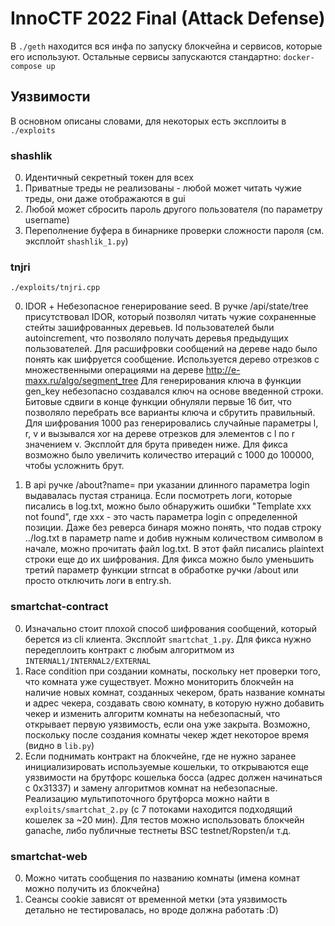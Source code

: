 # InnoCTF 2022 Final (Attack Defense)

В `./geth` находится вся инфа по запуску блокчейна и сервисов, которые его используют. Остальные сервисы запускаются стандартно: `docker-compose up`

## Уязвимости

В основном описаны словами, для некоторых есть эксплоиты в `./exploits`

### shashlik

0) Идентичный секретный токен для всех 
1) Приватные треды не реализованы - любой может читать чужие треды, они даже отображаются в gui
2) Любой может сбросить пароль другого пользователя (по параметру username)
3) Переполнение буфера в бинарнике проверки сложности пароля (см. эксплойт `shashlik_1.py`)

### tnjri

`./exploits/tnjri.cpp`

0) IDOR + Небезопасное генерирование seed. В ручке /api/state/tree присутствовал IDOR, который позволял читать чужие сохраненные стейты зашифрованных деревьев.
Id пользователей были autoincrement, что позволяло получать деревья предыдущих пользователей.
Для расшифровки сообщений на дереве надо было понять как шифруется сообщение. Используется дерево отрезков с множественными операциями на дереве
http://e-maxx.ru/algo/segment_tree
Для генерирования ключа в функции gen_key небезопасно создавался ключ на основе введенной строки.
Битовые сдвиги в конце функции обнуляли первые 16 бит, что позволяло перебрать все варианты ключа и сбрутить правильный.
Для шифрования 1000 раз генерировались случайные параметры l, r, v и вызывался xor на дереве отрезков для элементов с l по r значением v.
Эксплойт для брута приведен ниже.
Для фикса возможно было увеличить количество итераций с 1000 до 100000, чтобы усложнить брут.

1) В api ручке /about?name=<login> при указании длинного параметра login выдавалась пустая страница. Если посмотреть логи, которые писались в log.txt, можно было обнаружить ошибки "Template xxx not found", где xxx - это часть параметра login с определенной позиции.
Даже без реверса бинаря можно понять, что подав строку ../log.txt в параметр name и добив нужным количеством символом в начале, можно прочитать файл log.txt.
В этот файл писались plaintext строки еще до их шифрования.
Для фикса можно было уменьшить третий параметр функции strncat в обработке ручки /about или просто отключить логи в entry.sh.

### smartchat-contract

0) Изначально стоит плохой способ шифрования сообщений, который берется из cli клиента. Эксплойт `smartchat_1.py`. Для фикса нужно передеплоить контракт с любым алгоритмом из `INTERNAL1/INTERNAL2/EXTERNAL`
1) Race condition при создании комнаты, поскольку нет проверки того, что комната уже существует. Можно мониторить блокчейн на наличие новых комнат, созданных чекером, брать название комнаты и адрес чекера, создавать свою комнату, в которую нужно добавить чекер и изменить алгоритм комнаты на небезопасный, что открывает первую уязвимость, если она уже закрыта. Возможно, поскольку после создания комнаты чекер ждет некоторое время (видно в `lib.py`)
2) Если поднимать контракт на блокчейне, где не нужно заранее инициализировать используемые кошельки, то открываются еще уязвимости на брутфорс кошелька босса (адрес должен начинаться с 0x31337) и замену алгоритмов комнат на небезопасные. Реализацию мультипоточного брутфорса можно найти в `exploits/smartchat_2.py` (с 7 потоками находится подходящий кошелек за ~20 мин). Для тестов можно использовать блокчейн ganache, либо публичные тестнеты BSC testnet/Ropsten/и т.д.

### smartchat-web

0) Можно читать сообщения по названию комнаты (имена комнат можно получить из блокчейна)
1) Сеансы cookie зависят от временной метки (эта уязвимость детально не тестировалась, но вроде должна работать :D)
